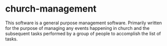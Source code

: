 # church-management
This software is a general purpose management software. Primarily written for the purpose of managing any events happening in church and the subsequent tasks performed by a group of people to accomplish the list of tasks.
